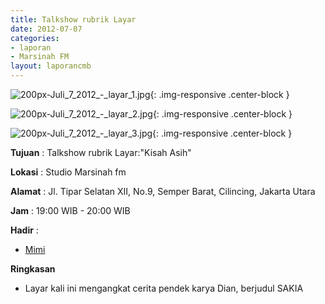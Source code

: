 ```yaml
---
title: Talkshow rubrik Layar
date: 2012-07-07
categories:
- laporan
- Marsinah FM
layout: laporancmb
---
```



![200px-Juli_7_2012_-_layar_1.jpg](/uploads/200px-Juli_7_2012_-_layar_1.jpg){: .img-responsive .center-block }

![200px-Juli_7_2012_-_layar_2.jpg](/uploads/200px-Juli_7_2012_-_layar_2.jpg){: .img-responsive .center-block }

![200px-Juli_7_2012_-_layar_3.jpg](/uploads/200px-Juli_7_2012_-_layar_3.jpg){: .img-responsive .center-block }


**Tujuan** : Talkshow rubrik Layar:"Kisah Asih" 

**Lokasi** : Studio Marsinah fm 

**Alamat** : Jl. Tipar Selatan XII, No.9, Semper Barat, Cilincing, Jakarta Utara 

**Jam** : 19:00 WIB - 20:00 WIB 

**Hadir** :
* [Mimi](http://wiki.ciptamedia.org/wiki/Mimi)

**Ringkasan**  
* Layar kali ini mengangkat cerita pendek karya Dian, berjudul SAKIA

